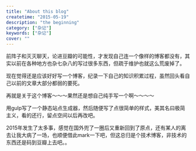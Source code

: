 ```yaml
---
title: "About this blog"
createtime: "2015-05-19"
description: "the beginning"
category: ["杂记"]
keywords: ["杂记"]
cover: ""
---
```


前阵子和灭灭聊天，论进豆瓣的可能性，才发现自己连一个像样的博客都没有，其实以前在各种地方也杂七杂八的写过很多东西，但疏于维护也就这么荒废掉了。

现在觉得还是应该好好写一个博客，纪录一下自己的知识积累过程，虽然回头看自己以前的文章大部分都弱的要死。

再就是关于这个博客～～～果然还是想自己纯手写一个啊～～～～

用gulp写了一个静态站点生成器，然后随便写了点很简单的样式，美其名曰极简主义，看的还行，留点空间以后再改吧。

2015年发生了太多事，感觉在国外兜了一圈后又重新回到了原点，还有某人的离去让我大病了一场，也顺便借此mark一下吧，但这总归是个技术博客，非技术的东西还是码到豆瓣上去吧。。
